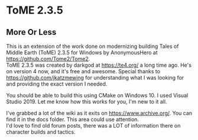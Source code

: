 
# ToME 2.3.5

## More Or Less

This is an extension of the work done on modernizing building Tales of Middle Earth (ToME) 2.3.5 for Windows by AnonymousHero at <https://github.com/Tome2/Tome2>.  
ToME 2.3.5 was created by darkgod at <https://te4.org/> a long time ago.  He's on version 4 now, and it's free and awesome.
Special thanks to <https://github.com/jkatzmewing> for understanding what I was looking for and providing the exact version I needed.

You should be able to build this using CMake on Windows 10.  I used Visual Studio 2019.  Let me know how this works for you, I'm new to it all.

I've grabbed a lot of the wiki as it exits on <https://www.archive.org/>.  You can find it in the docs folder. This area could use attention.  
I'd love to find old forum posts, there was a LOT of information there on character builds and tactics.